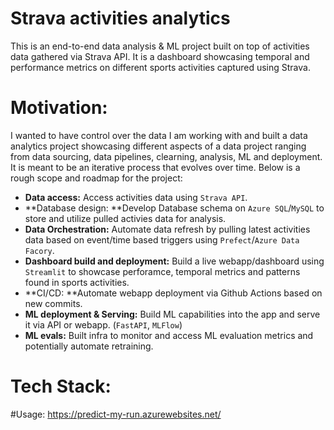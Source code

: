 # Strava activities analytics
This is an end-to-end data analysis & ML project built on top of activities data gathered via Strava API. 
It is a dashboard showcasing temporal and performance metrics on different sports activities captured using Strava.

# Motivation:
I wanted to have control over the data I am working with and built a data analytics project showcasing different aspects of a 
data project ranging from data sourcing, data pipelines, clearning, analysis, ML and deployment. It is meant to be an iterative process
that evolves over time. Below is a rough scope and roadmap for the project:
- **Data access:** Access activities data using `Strava API`.
- **Database design: **Develop Database schema on `Azure SQL`/`MySQL` to store and utilize pulled activies data for analysis.
- **Data Orchestration:** Automate data refresh by pulling latest activities data based on event/time based triggers using `Prefect`/`Azure Data Facory`.
- **Dashboard build and deployment:** Build a live webapp/dashboard using `Streamlit` to showcase perforamce, temporal metrics and patterns found in sports activities.
- **CI/CD: **Automate webapp deployment via Github Actions based on new commits.
- **ML deployment & Serving:** Build ML capabilities into the app and serve it via API or webapp. (`FastAPI`, `MLFlow`)
- **ML evals:** Built infra to monitor and access ML evaluation metrics and potentially automate retraining.

# Tech Stack:

#Usage:
https://predict-my-run.azurewebsites.net/

